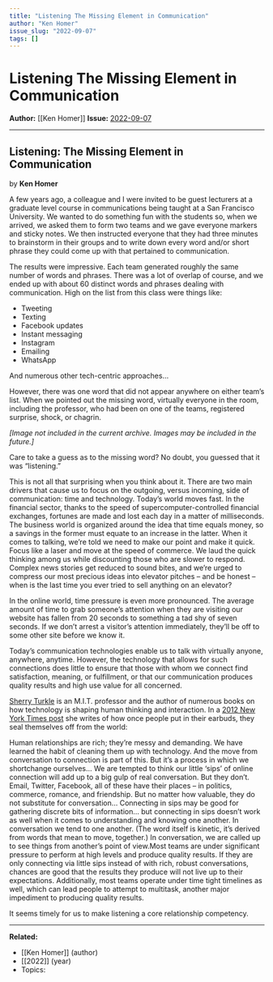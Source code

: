 ```yaml
---
title: "Listening The Missing Element in Communication"
author: "Ken Homer"
issue_slug: "2022-09-07"
tags: []
---
```


# Listening The Missing Element in Communication

**Author:** [[Ken Homer]]
**Issue:** [2022-09-07](https://plex.collectivesensecommons.org/2022-09-07/)

---

## Listening: The Missing Element in Communication
by **Ken Homer**

A few years ago, a colleague and I were invited to be guest lecturers at a graduate level course in communications being taught at a San Francisco University. We wanted to do something fun with the students so, when we arrived, we asked them to form two teams and we gave everyone markers and sticky notes. We then instructed everyone that they had three minutes to brainstorm in their groups and to write down every word and/or short phrase they could come up with that pertained to communication.

The results were impressive. Each team generated roughly the same number of words and phrases. There was a lot of overlap of course, and we ended up with about 60 distinct words and phrases dealing with communication. High on the list from this class were things like:

- Tweeting
- Texting
- Facebook updates
- Instant messaging
- Instagram
- Emailing
- WhatsApp

And numerous other tech-centric approaches…

However, there was one word that did not appear anywhere on either team’s list. When we pointed out the missing word, virtually everyone in the room, including the professor, who had been on one of the teams, registered surprise, shock, or chagrin.

*[Image not included in the current archive. Images may be included in the future.]*

Care to take a guess as to the missing word? No doubt, you guessed that it was “listening.”

This is not all that surprising when you think about it. There are two main drivers that cause us to focus on the outgoing, versus incoming, side of communication: time and technology. Today’s world moves fast. In the financial sector, thanks to the speed of supercomputer-controlled financial exchanges, fortunes are made and lost each day in a matter of milliseconds. The business world is organized around the idea that time equals money, so a savings in the former must equate to an increase in the latter. When it comes to talking, we’re told we need to make our point and make it quick. Focus like a laser and move at the speed of commerce. We laud the quick thinking among us while discounting those who are slower to respond. Complex news stories get reduced to sound bites, and we’re urged to compress our most precious ideas into elevator pitches – and be honest – when is the last time you ever tried to sell anything on an elevator?

In the online world, time pressure is even more pronounced. The average amount of time to grab someone’s attention when they are visiting our website has fallen from 20 seconds to something a tad shy of seven seconds. If we don’t arrest a visitor’s attention immediately, they’ll be off to some other site before we know it.

Today’s communication technologies enable us to talk with virtually anyone, anywhere, anytime. However, the technology that allows for such connections does little to ensure that those with whom we connect find satisfaction, meaning, or fulfillment, or that our communication produces quality results and high use value for all concerned.

[Sherry Turkle](https://sherryturkle.mit.edu/) is an M.I.T. professor and the author of numerous books on how technology is shaping human thinking and interaction. In a [2012 New York Times post](https://www.nytimes.com/2012/04/22/opinion/sunday/the-flight-from-conversation.html?unlocked_article_code=aPeSspbbei3G9QfHQ4kyBq1zn1wWpy_i6vsWZfKC2jz3OENuUOyuAU0jO5tx4azwIL8YtTjb5HYeyealio6QDBZjUvslsR_gRGNk0aKFpFnD5qSnbZjRuCgNaCXk8RHVQdBR1fT67hrWWiyjarBb1tXKxqC0Udybb4_spipvGdq8P0yOPj9D1MTtRsHbMExrUPQWrP1I-zGUBEo8deyBaabcwmsjnisLg77Kf51X-6kpqsFGsbTepCtDqgT6SyDvbG8rQhoPMGMo4-XUNuShDeaiKfTOVMzLOU1dMW5uMRfK__lYkuU8XDzT7K6kCUqywyIR-RpSoAb-wCinFjalrKgjWYtnQZ-yeoHiTG8&smid=share-url) she writes of how once people put in their earbuds, they seal themselves off from the world:

Human relationships are rich; they’re messy and demanding. We have learned the habit of cleaning them up with technology. And the move from conversation to connection is part of this. But it’s a process in which we shortchange ourselves… We are tempted to think our little ‘sips’ of online connection will add up to a big gulp of real conversation. But they don’t. Email, Twitter, Facebook, all of these have their places – in politics, commerce, romance, and friendship. But no matter how valuable, they do not substitute for conversation… Connecting in sips may be good for gathering discrete bits of information… but connecting in sips doesn’t work as well when it comes to understanding and knowing one another. In conversation we tend to one another. (The word itself is kinetic, it’s derived from words that mean to move, together.) In conversation, we are called up to see things from another’s point of view.Most teams are under significant pressure to perform at high levels and produce quality results. If they are only connecting via little sips instead of with rich, robust conversations, chances are good that the results they produce will not live up to their expectations. Additionally, most teams operate under time tight timelines as well, which can lead people to attempt to multitask, another major impediment to producing quality results.

It seems timely for us to make listening a core relationship competency.

---

**Related:**
- [[Ken Homer]] (author)
- [[2022]] (year)
- Topics: 

